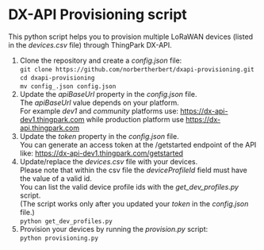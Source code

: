 # DX-API Provisioning script
This python script helps you to provision multiple LoRaWAN devices (listed in the *devices.csv* file) through ThingPark DX-API.

1. Clone the repository and create a *config.json* file:  
`git clone https://github.com/norbertherbert/dxapi-provisioning.git`  
`cd dxapi-provisioning`  
`mv config_.json config.json`  
2. Update the *apiBaseUrl* property in the *config.json* file.  
   The *apiBaseUrl* value depends on your platform.  
   For example *dev1* and *community* platforms use: https://dx-api-dev1.thingpark.com while production platform use https://dx-api.thingpark.com
3. Update the *token* property in the *config.json* file.  
   You can generate an access token at the /getstarted endpoint of the API like: https://dx-api-dev1.thingpark.com/getstarted
4. Update/replace the *devices.csv* file with your devices.  
   Please note that within the csv file the *deviceProfileId* field must have the value of a valid id.  
   You can list the valid device profile ids with the *get_dev_profiles.py* script.  
   (The script works only after you updated your *token* in the *config.json* file.)  
   `python get_dev_profiles.py`  
5. Provision your devices by running the *provision.py* script:  
`python provisioning.py`
